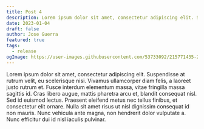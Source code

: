 ```yaml
---
title: Post 4
description: Lorem ipsum dolor sit amet, consectetur adipiscing elit. Suspendisse at rutrum velit, eu scelerisque nisi.
date: 2023-01-04
draft: false
author: Jose Guerra
featured: true
tags:
  - release
ogImage: https://user-images.githubusercontent.com/53733092/215771435-25408246-2309-4f8b-a781-1f3d93bdf0ec.png
---
```


Lorem ipsum dolor sit amet, consectetur adipiscing elit. Suspendisse at rutrum velit, eu scelerisque nisi. Vivamus ullamcorper diam felis, a laoreet justo rutrum et. Fusce interdum elementum massa, vitae fringilla massa sagittis id. Cras libero augue, mattis pharetra arcu et, blandit consequat nisl. Sed id euismod lectus. Praesent eleifend metus nec tellus finibus, et consectetur elit ornare. Nulla sit amet risus ut nisl dignissim consequat id non mauris. Nunc vehicula ante magna, non hendrerit dolor vulputate a. Nunc efficitur dui id nisl iaculis pulvinar.